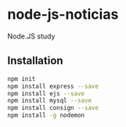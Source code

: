 # node-js-noticias
Node.JS study

## Installation
```bash
npm init
npm install express --save
npm install ejs --save
npm install mysql --save
npm install consign --save
npm install -g nodemon
```
